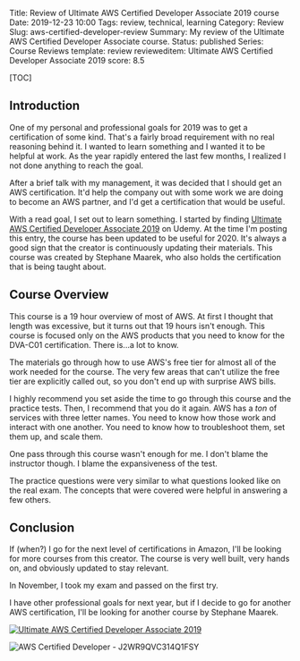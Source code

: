 Title: Review of Ultimate AWS Certified Developer Associate 2019 course
Date: 2019-12-23 10:00
Tags: review, technical, learning
Category: Review
Slug: aws-certified-developer-review
Summary: My review of the Ultimate AWS Certified Developer Associate course.
Status: published
Series: Course Reviews
template: review
revieweditem: Ultimate AWS Certified Developer Associate 2019
score: 8.5

[TOC]

## Introduction

One of my personal and professional goals for 2019 was to get a certification of some kind. That's a
fairly broad requirement with no real reasoning behind it. I wanted to learn something and I wanted it
to be helpful at work. As the year rapidly entered the last few months, I realized I not done anything
to reach the goal.

After a brief talk with my management, it was decided that I should get an AWS certification. It'd help
the company out with some work we are doing to become an AWS partner, and I'd get a certification that would
be useful.

With a read goal, I set out to learn something. I started by finding [Ultimate AWS Certified Developer Associate 2019][1]
on Udemy. At the time I'm posting this entry, the course has been updated to be useful for 2020. It's always a good sign
that the creator is continuously updating their materials. This course was created by Stephane Maarek, who also
holds the certification that is being taught about.

## Course Overview

This course is a 19 hour overview of most of AWS. At first I thought that length was excessive, but it turns out
that 19 hours isn't enough. This course is focused only on the AWS products that you need to know for the DVA-C01
certification. There is...a lot to know.

The materials go through how to use AWS's free tier for almost all of the work needed for the course. The very few
areas that can't utilize the free tier are explicitly called out, so you don't end up with surprise AWS bills.

I highly recommend you set aside the time to go through this course and the practice tests. Then, I recommend
that you do it again. AWS has a *ton* of services with three letter names. You need to know how those work
and interact with one another. You need to know how to troubleshoot them, set them up, and scale them.

One pass through this course wasn't enough for me. I don't blame the instructor though. I blame the expansiveness of
the test.

The practice questions were very similar to what questions looked like on the real exam. The concepts that were
covered were helpful in answering a few others.

## Conclusion

If (when?) I go for the next level of certifications in Amazon, I'll be looking for more courses from this creator.
The course is very well built, very hands on, and obviously updated to stay relevant.

In November, I took my exam and passed on the first try.

I have other professional goals for next year, but if I decide to go for another AWS certification, I'll
be looking for another course by Stephane Maarek.

[![Ultimate AWS Certified Developer Associate 2019][certificate]][courselink]

![AWS Certified Developer - J2WR9QVC314Q1FSY][awscertificate]


 [1]: https://www.udemy.com/course/aws-certified-developer-associate-dva-c01/
 [certificate]: {attach}images/udemy-aws-developer-certification.jpg
 [courselink]: https://ude.my/UC-CAXZ5N6F
 [awscertificate]: {attach}images/aws_certified_developer.jpg
